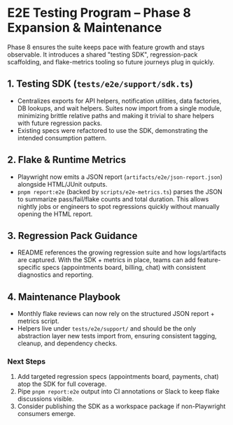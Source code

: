# E2E Testing Program – Phase 8 Expansion & Maintenance

Phase 8 ensures the suite keeps pace with feature growth and stays observable. It introduces a shared "testing SDK", regression-pack scaffolding, and flake-metrics tooling so future journeys plug in quickly.

## 1. Testing SDK (`tests/e2e/support/sdk.ts`)
- Centralizes exports for API helpers, notification utilities, data factories, DB lookups, and wait helpers. Suites now import from a single module, minimizing brittle relative paths and making it trivial to share helpers with future regression packs.
- Existing specs were refactored to use the SDK, demonstrating the intended consumption pattern.

## 2. Flake & Runtime Metrics
- Playwright now emits a JSON report (`artifacts/e2e/json-report.json`) alongside HTML/JUnit outputs.
- `pnpm report:e2e` (backed by `scripts/e2e-metrics.ts`) parses the JSON to summarize pass/fail/flake counts and total duration. This allows nightly jobs or engineers to spot regressions quickly without manually opening the HTML report.

## 3. Regression Pack Guidance
- README references the growing regression suite and how logs/artifacts are captured. With the SDK + metrics in place, teams can add feature-specific specs (appointments board, billing, chat) with consistent diagnostics and reporting.

## 4. Maintenance Playbook
- Monthly flake reviews can now rely on the structured JSON report + metrics script.
- Helpers live under `tests/e2e/support/` and should be the only abstraction layer new tests import from, ensuring consistent tagging, cleanup, and dependency checks.

### Next Steps
1. Add targeted regression specs (appointments board, payments, chat) atop the SDK for full coverage.
2. Pipe `pnpm report:e2e` output into CI annotations or Slack to keep flake discussions visible.
3. Consider publishing the SDK as a workspace package if non-Playwright consumers emerge.
